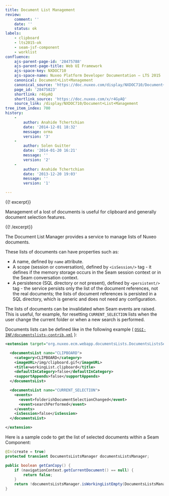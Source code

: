 ```yaml
---
title: Document List Management
review:
    comment: ''
    date: ''
    status: ok
labels:
    - clipboard
    - lts2015-ok
    - seam-jsf-component
    - worklist
confluence:
    ajs-parent-page-id: '28475788'
    ajs-parent-page-title: Web UI Framework
    ajs-space-key: NXDOC710
    ajs-space-name: Nuxeo Platform Developer Documentation — LTS 2015
    canonical: Document+List+Management
    canonical_source: 'https://doc.nuxeo.com/display/NXDOC710/Document+List+Management'
    page_id: '28475823'
    shortlink: r4GyAQ
    shortlink_source: 'https://doc.nuxeo.com/x/r4GyAQ'
    source_link: /display/NXDOC710/Document+List+Management
tree_item_index: 700
history:
    -
        author: Anahide Tchertchian
        date: '2014-12-01 18:32'
        message: orma
        version: '3'
    -
        author: Solen Guitter
        date: '2014-01-20 16:21'
        message: ''
        version: '2'
    -
        author: Anahide Tchertchian
        date: '2013-12-20 19:03'
        message: ''
        version: '1'

---
```

{{! excerpt}}

Management of a lost of documents is useful for clipboard and generally document selection features.

{{! /excerpt}}

The Document List Manager provides a service to manage lists of Nuxeo documents.

These lists of documents can have properties such as:

<div class="itemizedlist">

*   A name, defined by `name` attribute.
*   A scope (session or conversation), defined by `<isSession/>` tag - it defines if the memory storage occurs in the Seam session context or in the Seam conversation context.
*   A persistence (SQL directory or not present), defined by `<persistent/>` tag - the service persists only the list of the document references, not the real documents; the lists of document references is persisted in a SQL directory, which is generic and does not need any configuration.

</div>

The lists of documents can be invalidated when Seam events are raised. This is useful, for example, for resetting `CURRENT_SELECTION` lists when the user change the current folder or when a new search is performed.

Documents lists can be defined like in the following example ( [`OSGI-INF/documentslists-contrib.xml`](https://github.com/nuxeo/nuxeo-dm/blob/release-7.10/nuxeo-platform-webapp-core/src/main/resources/OSGI-INF/documentslists-contrib.xml) ):

```xml
<extension target="org.nuxeo.ecm.webapp.documentsLists.DocumentsListsService" point="list">

  <documentsList name="CLIPBOARD">
    <category>CLIPBOARD</category>
    <imageURL>/img/clipboard.gif</imageURL>
    <title>workingList.clipboard</title>
    <defaultInCategory>false</defaultInCategory>
    <supportAppends>false</supportAppends>
  </documentsList>

  <documentsList name="CURRENT_SELECTION">
    <events>
      <event>folderishDocumentSelectionChanged</event>
      <event>searchPerformed</event>
    </events>
    <isSession>false</isSession>
  </documentsList>

</extension>
```

Here is a sample code to get the list of selected documents within a Seam Component:

```java
@In(create = true)
protected transient DocumentsListsManager documentsListsManager;

public boolean getCanCopy() {
    if (navigationContext.getCurrentDocument() == null) {
        return false;
    }
    return !documentsListsManager.isWorkingListEmpty(DocumentsListsManager.CURRENT_DOCUMENT_SELECTION);
}
```
